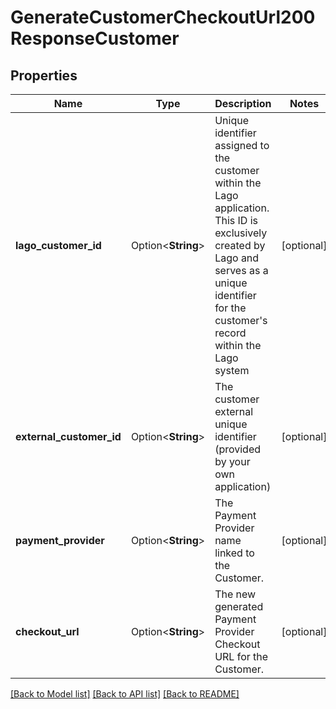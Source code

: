 # GenerateCustomerCheckoutUrl200ResponseCustomer

## Properties

Name | Type | Description | Notes
------------ | ------------- | ------------- | -------------
**lago_customer_id** | Option<**String**> | Unique identifier assigned to the customer within the Lago application. This ID is exclusively created by Lago and serves as a unique identifier for the customer's record within the Lago system | [optional]
**external_customer_id** | Option<**String**> | The customer external unique identifier (provided by your own application) | [optional]
**payment_provider** | Option<**String**> | The Payment Provider name linked to the Customer. | [optional]
**checkout_url** | Option<**String**> | The new generated Payment Provider Checkout URL for the Customer. | [optional]

[[Back to Model list]](../README.md#documentation-for-models) [[Back to API list]](../README.md#documentation-for-api-endpoints) [[Back to README]](../README.md)


